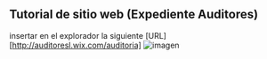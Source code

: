 ## Tutorial de sitio web  (Expediente Auditores)
insertar en el explorador la siguiente [URL][http://auditoresl.wix.com/auditoria]
![imagen](http://url/to/imgage1.png)
